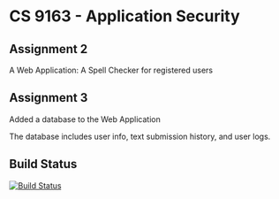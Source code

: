 # CS 9163 - Application Security
## Assignment 2

A Web Application: A Spell Checker for registered users

## Assignment 3

Added a database to the Web Application

The database includes user info, text submission history, and user logs.

## Build Status
[![Build Status](https://travis-ci.org/fvanlaer/AppSec-Assignment2.svg?branch=master)](https://travis-ci.org/fvanlaer/AppSec-Assignment2)